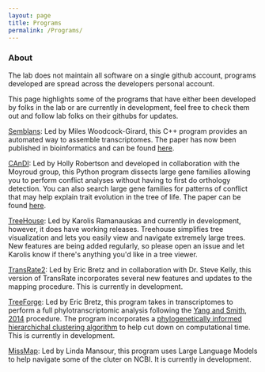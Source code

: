 ```yaml
---
layout: page
title: Programs
permalink: /Programs/
---
```



### About

The lab does not maintain all software on a single github account, programs developed are spread across the developers personal account.

This page highlights some of the programs that have either been developed by folks in the lab or are currently in development, feel free to check them out and follow lab folks on their githubs for updates.

[Semblans](https://github.com/gladshire/Semblans/): Led by Miles Woodcock-Girard, this C++ program provides an automated way to assemble transcriptomes. The paper has now been published in bioinformatics and can be found [here](https://academic.oup.com/bioinformatics/article/41/1/btaf003/7950665).

[CAnDI](https://github.com/HollyMaeRobertson/CAnDI): Led by Holly Robertson and developed in collaboration with the Moyroud group, this Python program dissects large gene families allowing you to perform conflict analyses without having to first do orthology detection. You can also search large gene families for patterns of conflict that may help explain trait evolution in the tree of life. The paper can be found [here](https://academic.oup.com/sysbio/advance-article/doi/10.1093/sysbio/syaf028/8126907?login=false).

[TreeHouse](https://github.com/karolisr/treehouse): Led by Karolis Ramanauskas and currently in development, however, it does have working releases. Treehouse simplifies tree visualization and lets you easily view and navigate extremely large trees. New features are being added regularly, so please open an issue and let Karolis know if there's anything you'd like in a tree viewer.

[TransRate2](https://github.com/ericbretz/transrate2): Led by Eric Bretz and in collaboration with Dr. Steve Kelly, this version of TransRate incorporates several new features and updates to the mapping procedure. This is currently in development.

[TreeForge](https://github.com/ericbretz/TreeForge): Led by Eric Bretz, this program takes in transcriptomes to perform a full phylotranscriptomic analysis following the [Yang and Smith, 2014](https://bitbucket.org/yanglab/phylogenomic_dataset_construction/src/master/) procedure. The program incorporates a [phylogenetically informed hierarchichal clustering algorithm](https://bsapubs.onlinelibrary.wiley.com/doi/10.1002/ajb2.1069) to help cut down on computational time. This is currently in development.

[MissMap](https://github.com/zawmbi/MissMap): Led by Linda Mansour, this program uses Large Language Models to help navigate some of the cluter on NCBI. It is currently in development.
